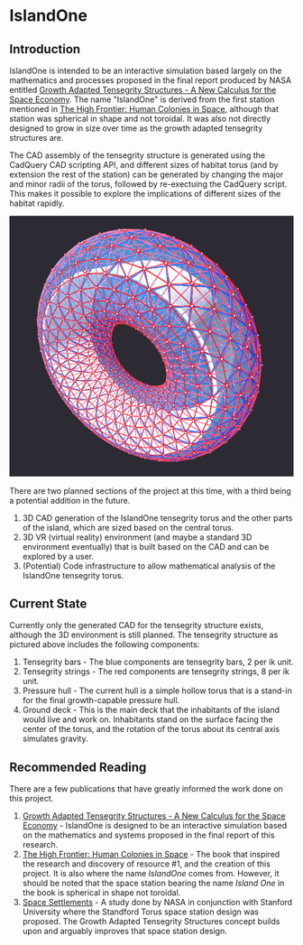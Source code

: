 # IslandOne

## Introduction

IslandOne is intended to be an interactive simulation based largely on the mathematics and processes proposed in the final report produced by NASA entitled [Growth Adapted Tensegrity Structures - A New Calculus for the Space Economy](https://www.nasa.gov/content/growth-adapted-tensegrity-structures-a-new-calculus-for-the-space-economy). The name "IslandOne" is derived from the first station mentioned in [The High Frontier: Human Colonies in Space](https://en.wikipedia.org/wiki/The_High_Frontier:_Human_Colonies_in_Space), although that station was spherical in shape and not toroidal. It was also not directly designed to grow in size over time as the growth adapted tensegrity structures are.

The CAD assembly of the tensegrity structure is generated using the CadQuery CAD scripting API, and different sizes of habitat torus (and by extension the rest of the station) can be generated by changing the major and minor radii of the torus, followed by re-exectuing the CadQuery script. This makes it possible to explore the implications of different sizes of the habitat rapidly.

![Tensegrity Structure with Ground Deck](docs/static/images/i1_full_tensegrity_structure_with_ground_deck.png)

There are two planned sections of the project at this time, with a third being a potential addition in the future.
1. 3D CAD generation of the IslandOne tensegrity torus and the other parts of the island, which are sized based on the central torus.
2. 3D VR (virtual reality) environment (and maybe a standard 3D environment eventually) that is built based on the CAD and can be explored by a user.
3. (Potential) Code infrastructure to allow mathematical analysis of the IslandOne tensegrity torus.

## Current State

Currently only the generated CAD for the tensegrity structure exists, although the 3D environment is still planned. The tensegrity structure as pictured above includes the following components:
1. Tensegrity bars - The blue components are tensegrity bars, 2 per ik unit.
2. Tensegrity strings - The red components are tensegrity strings, 8 per ik unit.
3. Pressure hull - The current hull is a simple hollow torus that is a stand-in for the final growth-capable pressure hull.
4. Ground deck - This is the main deck that the inhabitants of the island would live and work on. Inhabitants stand on the surface facing the center of the torus, and the rotation of the torus about its central axis simulates gravity.

## Recommended Reading

There are a few publications that have greatly informed the work done on this project.

1. [Growth Adapted Tensegrity Structures - A New Calculus for the Space Economy](https://www.nasa.gov/content/growth-adapted-tensegrity-structures-a-new-calculus-for-the-space-economy) - IslandOne is designed to be an interactive simulation based on the mathematics and systems proposed in the final report of this research.
2. [The High Frontier: Human Colonies in Space](https://en.wikipedia.org/wiki/The_High_Frontier:_Human_Colonies_in_Space) - The book that inspired the research and discovery of resource #1, and the creation of this project. It is also where the name _IslandOne_ comes from. However, it should be noted that the space station bearing the name _Island One_ in the book is spherical in shape not toroidal.
3. [Space Settlements](https://space.nss.org/settlement/nasa/75SummerStudy/Design.html) - A study done by NASA in conjunction with Stanford University where the Standford Torus space station design was proposed. The Growth Adapted Tensegrity Structures concept builds upon and arguably improves that space station design.
